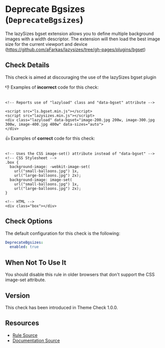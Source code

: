 # Deprecate Bgsizes (`DeprecateBgsizes`)

The lazySizes bgset extension allows you to define multiple background images with a width descriptor. The extension will then load the best image size for the current viewport and device (https://github.com/aFarkas/lazysizes/tree/gh-pages/plugins/bgset)


## Check Details

This check is aimed at discouraging the use of the lazySizes bgset plugin 

:-1: Examples of **incorrect** code for this check:

```liquid

<!-- Reports use of "lazyload" class and "data-bgset" attribute -->

<script src="ls.bgset.min.js"></script>
<script src="lazysizes.min.js"></script>
<div class="lazyload" data-bgset="image-200.jpg 200w, image-300.jpg 300w, image-400.jpg 400w" data-sizes="auto">
</div>

```

:+1: Examples of **correct** code for this check:

```liquid

<!-- Uses the CSS image-set() attribute instead of "data-bgset" -->
<!-- CSS Stylesheet -->
.box {
  background-image: -webkit-image-set(
    url("small-balloons.jpg") 1x,
    url("large-balloons.jpg") 2x);
  background-image: image-set(
    url("small-balloons.jpg") 1x,
    url("large-balloons.jpg") 2x);
}

<!-- HTML -->
<div class="box"></div>

```

## Check Options

The default configuration for this check is the following:

```yaml
DeprecateBgsizes:
  enabled: true
```

## When Not To Use It

You should disable this rule in older browsers that don't support the CSS image-set attribute.

## Version

This check has been introduced in Theme Check 1.0.0.

## Resources

- [Rule Source][codesource]
- [Documentation Source][docsource]

[codesource]: /lib/platformos_check/checks/deprecate_bgsizes.rb
[docsource]: /docs/checks/deprecate_bgsizes.md
